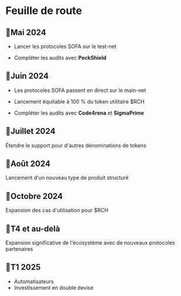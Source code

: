 # Feuille de route

## 🎯Mai 2024

  - Lancer les protocoles SOFA sur le test-net

  - Compléter les audits avec **PeckShield**

## 🎯Juin 2024

  - Les protocoles SOFA passent en direct sur le main-net

  - Lancement équitable à 100 % du token utilitaire $RCH

  - Compléter les audits avec **Code4rena** et **SigmaPrime**

## 🎯Juillet 2024

Étendre le support pour d'autres dénominations de tokens

## 🎯Août 2024

Lancement d'un nouveau type de produit structuré

## 🎯Octobre 2024

Expansion des cas d'utilisation pour $RCH

## 🎯T4 et au-delà

Expansion significative de l'écosystème avec de nouveaux protocoles partenaires

## 📃T1 2025

- Automatisateurs
- Investissement en double devise